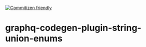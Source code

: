 <!-- Badges -->
[![Commitizen friendly](https://img.shields.io/badge/commitizen-friendly-brightgreen.svg)](http://commitizen.github.io/cz-cli/)
<!-- Beginning -->
# graphq-codegen-plugin-string-union-enums

